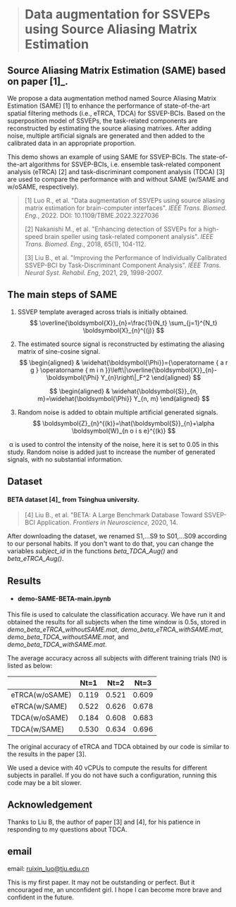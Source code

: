 > # Data augmentation for SSVEPs using Source Aliasing Matrix Estimation

## Source Aliasing Matrix Estimation (SAME) based on paper [1]_.

We propose a data augmentation method named Source Aliasing Matrix Estimation (SAME) [1] to enhance the performance of state-of-the-art spatial filtering methods (i.e., eTRCA, TDCA) for SSVEP-BCIs. Based on the superposition model of SSVEPs, the task-related components are reconstructed by estimating the source aliasing matrixes. After adding noise, multiple artificial signals are generated and then added to the calibrated data in an appropriate proportion. 

This demo shows an example of using SAME for SSVEP-BCIs. The state-of-the-art algorithms for SSVEP-BCIs, i.e. ensemble task-related component analysis (eTRCA) [2] and task-discriminant component analysis (TDCA) [3] are used to compare the performance with and without SAME (w/SAME and w/oSAME, respectively).

> [1] Luo R., et al. "Data augmentation of SSVEPs using source aliasing matrix estimation for brain-computer interfaces". *IEEE Trans. Biomed. Eng.*, 2022. DOI: 10.1109/TBME.2022.3227036
>
> [2] Nakanishi M., et al. "Enhancing detection of SSVEPs for a high-speed brain speller using task-related component analysis". *IEEE Trans. Biomed. Eng*., 2018, 65(1), 104-112.
>
> [3] Liu B., et al. "Improving the Performance of Individually Calibrated SSVEP-BCI by Task-Discriminant Component Analysis". *IEEE Trans. Neural Syst. Rehabil. Eng*, 2021, 29, 1998-2007.

##  The main steps of SAME

1. SSVEP template averaged across trials is initially obtained.
   $$
   \overline{\boldsymbol{X}}_{n}=\frac{1}{N_t} \sum_{j=1}^{N_t} \boldsymbol{X}_{n}^{(j)}
   $$

2. The estimated source signal is reconstructed by estimating the aliasing matrix of sine-cosine signal.
   $$
   \begin{aligned}
   & \widehat{\boldsymbol{\Phi}}={\operatorname { a r g } \operatorname { m i n }}\left\|\overline{\boldsymbol{X}}_{n}-\boldsymbol{\Phi} Y_{n}\right\|_F^2
   \end{aligned}
   $$

   $$
   \begin{aligned}
   & \widehat{\boldsymbol{S}}_{n, m}=\widehat{\boldsymbol{\Phi}} Y_{n, m}
   \end{aligned}
   $$

3. Random noise is added to obtain multiple artificial generated signals.
   $$
   \boldsymbol{Z}_{n}^{(k)}=\hat{\boldsymbol{S}}_{n}+\alpha \boldsymbol{W}_{n o i s e}^{(k)}
   $$

​        α is used to control the intensity of the noise, here it is set to 0.05 in this study. Random noise is added just to increase the number of generated signals, with no substantial information. 

## Dataset

#### BETA dataset [4]_ from Tsinghua university.

> [4] Liu B., et al. "BETA: A Large Benchmark Database Toward SSVEP-BCI Application. *Frontiers in Neuroscience*, 2020, 14.

After downloading the dataset, we renamed S1,...S9 to S01,...S09 according to our personal habits. If you don't want to do that, you can change the variables *subject_id* in the functions *beta_TDCA_Aug()* and *beta_eTRCA_Aug()*.

## Results  

- #### demo-SAME-BETA-main.ipynb 

This file is used to calculate the classification accuracy. We have run it and obtained the results for all subjects when the time window is 0.5s, stored in *demo_beta_eTRCA_withoutSAME.mat*, *demo_beta_eTRCA_withSAME.mat*, *demo_beta_TDCA_withoutSAME.mat*, and *demo_beta_TDCA_withSAME.mat*.

The average accuracy across all subjects with different training trials (Nt) is listed as below:

|                | Nt=1  | Nt=2  | Nt=3  |
| -------------- | ----- | ----- | ----- |
| eTRCA(w/oSAME) | 0.119 | 0.521 | 0.609 |
| eTRCA(w/SAME)  | 0.522 | 0.626 | 0.678 |
| TDCA(w/oSAME)  | 0.184 | 0.608 | 0.683 |
| TDCA(w/SAME)   | 0.530 | 0.634 | 0.696 |

The original accuracy of eTRCA and TDCA obtained by our code is similar to the results in the paper [3].

We used a device with 40 vCPUs to compute the results for different subjects in parallel. If you do not have such a configuration, running this code may be a bit slower.

## Acknowledgement

Thanks to Liu B, the author of paper [3] and [4], for his patience in responding to my questions about TDCA.

## email

email: ruixin_luo@tju.edu.cn

This is my first paper. It may not be outstanding or perfect. But it encouraged me, an unconfident girl. I hope I can become more brave and confident in the future.

